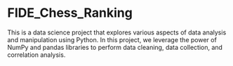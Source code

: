 # FIDE_Chess_Ranking
This is a data science project that explores various aspects of data analysis and manipulation using Python. In this project, we leverage the power of NumPy and pandas libraries to perform data cleaning, data collection, and correlation analysis.
